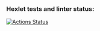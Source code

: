 ### Hexlet tests and linter status:
[![Actions Status](https://github.com/ReginaGiniyatova/frontend-project-11/actions/workflows/hexlet-check.yml/badge.svg)](https://github.com/ReginaGiniyatova/frontend-project-11/actions)